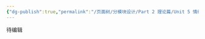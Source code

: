 ```yaml
---
{"dg-publish":true,"permalink":"/页面树/分模块设计/Part 2 理论篇/Unit 5 情绪维度的精力教练/","dgPassFrontmatter":true,"noteIcon":"","created":"","updated":""}
---
```


待编辑